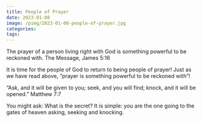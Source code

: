 ```yaml
---
title: People of Prayer
date: 2023-01-08
image: /pimg/2023-01-08-people-of-prayer.jpg
categories:
tags:
---
```


<p data-block-key="6ranw">The prayer of a person living right with God is something powerful to be reckoned with. The Message, James 5:16 </p><p data-block-key="6g9ah">It is time for the people of God to return to being people of prayer! Just as we have read above, “prayer is something powerful to be reckoned with”!</p><p data-block-key="dvhop">“Ask, and it will be given to you; seek, and you will find; knock, and it will be opened.” Matthew 7:7</p><p data-block-key="5r6ja">You might ask: What is the secret? It is simple: you are the one going to the gates of heaven asking, seeking and knocking. </p>

